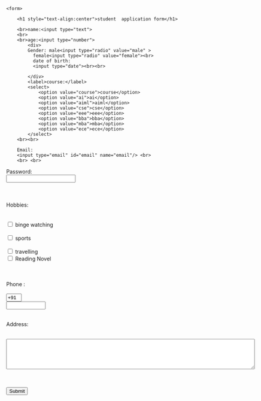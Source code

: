 <!DOCTYPE html>
<html lang="en">
<head>
    <meta charset="UTF-8">
    <meta name="viewport" content="width=device-width, initial-scale=1.0">
    <title>Document</title>
    <link rel="stylesheet" href="style.css">
</head>
<body>
    
    <form>
        
        <h1 style="text-align:center">student  application form</h1>
    
        <br>name:<input type="text">
        <br>
        <br>age:<input type="number">
            <div>
            Gender: male<input type="radio" value="male" >
              female<input type="radio" value="female"><br>
              date of birth:
              <input type="date"><br><br>
             
            </div>
            <label>course:</label>
            <select>
                <option value="course">course</option>
                <option value="ai">ai</option>
                <option value="aiml">aiml</option>
                <option value="cse">cse</option>
                <option value="eee">eee</option>
                <option value="bba">bba</option>
                <option value="mba">mba</option>
                <option value="ece">ece</option>
            </select>
        <br><br>
        
        Email:
        <input type="email" id="email" name="email"/> <br>
        <br> <br>
Password:  
<input type="Password" id="pass" name="pass"> <br>   
<br> <br> 
Hobbies:
</label>  
<br>  
<input type="checkbox" name="binge watching"> binge watching <br>  
<input type="checkbox" name="sports"> sports <br>  
<input type="checkbox" name="travelling"> travelling <br>
<input type="checkbox" name="reading Novel"> Reading Novel  <br>
<br>  
<br>
Phone :  
</label>  
<input type="text" name="country code"  value="+91" size="2"/>   
<input type="text" name="phone" size="10"/> <br> <br>   
        
Address:  
<br>  
<textarea cols="80" rows="5" value="address">  
</textarea>  
<br> <br>
<input type="button" value="Submit"/>  
    </form>
</body>
</html>
